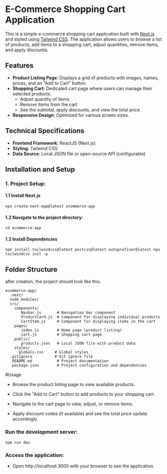 # E-Commerce Shopping Cart Application

This is a simple e-commerce shopping cart application built with [Next.js](https://nextjs.org/) and styled using [Tailwind CSS](https://tailwindcss.com/). The application allows users to browse a list of products, add items to a shopping cart, adjust quantities, remove items, and apply discounts.

## Features

- **Product Listing Page**: Displays a grid of products with images, names, prices, and an "Add to Cart" button.
- **Shopping Cart**: Dedicated cart page where users can manage their selected products.
  - Adjust quantity of items
  - Remove items from the cart
  - See the subtotal, apply discounts, and view the total price
- **Responsive Design**: Optimized for various screen sizes.

## Technical Specifications

- **Frontend Framework**:  ReactJS (Next.js)
- **Styling**: Tailwind CSS
- **Data Source**: Local JSON file or open-source API (configurable)

## Installation and Setup

### 1. Project Setup:
#### 1.1 Install Next.js
`npx create-next-app@latest ecommerce-app`

#### 1.2 Navigate to the project directory:
`cd ecommerce-app`

#### 1.2 Install Dependencies
`npm install tailwindcss@latest postcss@latest autoprefixer@latest
npx tailwindcss init -p
`

## Folder Structure
after creation, the project should look like this.
```
ecommerce-app/
  .next/
  node_modules/
  src/
    components/
       Navbar.js       # Navigation bar component
       ProductCard.js  # Component for displaying individual products
       CartItem.js     # Component for displaying items in the cart
    pages/
       index.js        # Home page (product listing)
       cart.js         # Shopping cart page
    public/
       products.json   # Local JSON file with product data
    styles/
      globals.css     # Global styles
  .gitignore          # Git ignore file
   README.md           # Project documentation
   package.json        # Project configuration and dependencies
```


#Usage
+ Browse the product listing page to view available products.
- Click the "Add to Cart" button to add products to your shopping cart.
+ Navigate to the cart page to view, adjust, or remove items.
- Apply discount codes (if available) and see the total price update accordingly.


### Run the development server:
`npm run dev`

### Access the application:
* Open http://localhost:3000 with your browser to see the application.

